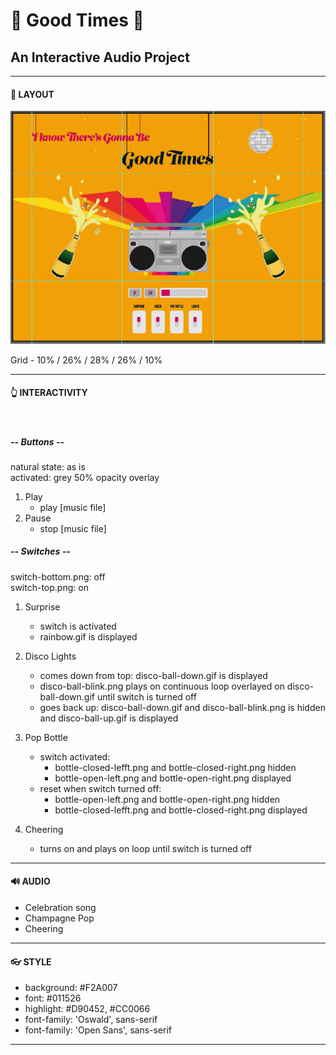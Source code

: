 # :tada:  Good Times :champagne:
## An Interactive Audio Project
___

#### :page_with_curl: LAYOUT

![alt text](img/layout.png "General Grid Layout")  
  
  Grid - 10% / 26% / 28% / 26% / 10%
___


#### :point_up_2: INTERACTIVITY
<br>

##### -- **Buttons** --

natural state: as is\
activated: grey 50% opacity overlay

1. Play
   - play [music file]
2. Pause
   - stop [music file]


##### -- **Switches** --

switch-bottom.png: off\
switch-top.png: on


1. Surprise
   - switch is activated
   - rainbow.gif is displayed

2. Disco Lights
   - comes down from top: disco-ball-down.gif is displayed
   - disco-ball-blink.png plays on continuous loop overlayed on disco-ball-down.gif     until switch is turned off
   - goes back up: disco-ball-down.gif and disco-ball-blink.png is hidden and disco-ball-up.gif is displayed

3. Pop Bottle
   - switch activated:
       - bottle-closed-lefft.png and bottle-closed-right.png hidden
      - bottle-open-left.png and bottle-open-right.png displayed
   - reset when switch turned off:
      - bottle-open-left.png and bottle-open-right.png hidden
      - bottle-closed-lefft.png and bottle-closed-right.png displayed

4. Cheering
    - turns on and plays on loop until switch is turned off
___

#### :loud_sound: AUDIO 
- Celebration song
- Champagne Pop
- Cheering
___

#### :eyeglasses: STYLE

- background: #F2A007
- font: #011526
- highlight: #D90452, #CC0066
- font-family: 'Oswald', sans-serif
- font-family: 'Open Sans', sans-serif
___